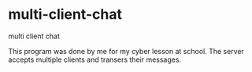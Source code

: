 # multi-client-chat
multi client chat

This program was done by me for my cyber lesson at school.
The server accepts multiple clients and transers their messages.
